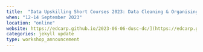 ```yaml
---
title:  "Data Upskilling Short Courses 2023: Data Cleaning & Organising with Python"
when: "12-14 September 2023"
location: "online"
website: https://edcarp.github.io/2023-06-06-dusc-dc/](https://edcarp.github.io/2023-09-12-dusc-dc-online/
categories: jekyll update
type: workshop_announcement
---
```

